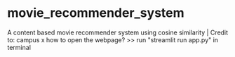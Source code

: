 # movie_recommender_system
A content based movie recommender system using cosine similarity |
Credit to: campus x 
how to open the webpage? >> run "streamlit run app.py" in terminal
